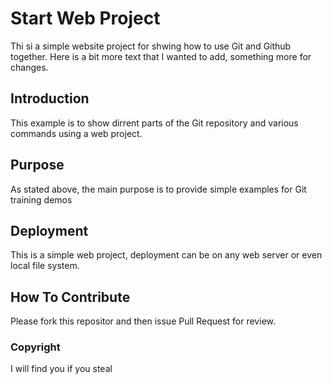 # Start Web Project

Thi si a simple website project for shwing how to use Git and Github together. Here is a bit more text that I wanted to add, something more for changes.

## Introduction

This example is to show dirrent parts of the Git repository and various commands using a web project.

## Purpose

As stated above, the main purpose is to provide simple examples for Git training demos

## Deployment

This is a simple web project, deployment can be on any web server or even local file system.

## How To Contribute

Please fork this repositor and then issue Pull Request for review.

### Copyright

I will find you if you steal
